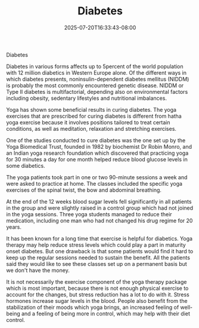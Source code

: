 ﻿---
title: "Diabetes"
date: 2025-07-20T16:33:43-08:00
description: "yoga Tips for Web Success"
featured_image: "/images/yoga.jpg"
tags: ["yoga"]
---

Diabetes

Diabetes in various forms affects up to 5percent of the world population with 12 million diabetics in Western Europe alone. Of the different ways in which diabetes presents, noninsulin-dependent diabetes mellitus (NIDDM) is probably the most commonly encountered genetic disease. NIDDM or Type II diabetes is multifactorial, depending also on environmental factors including obesity, sedentary lifestyles and nutritional imbalances. 

Yoga has shown some beneficial results in curing diabetes. The yoga exercises that are prescribed for curing diabetes is different from hatha yoga exercise because it involves positions tailored to treat certain conditions, as well as meditation, relaxation and stretching exercises. 

One of the studies conducted to cure diabetes was the one set up by the Yoga Biomedical Trust, founded in 1982 by biochemist Dr Robin Monro, and an Indian yoga research foundation which discovered that practicing yoga for 30 minutes a day for one month helped reduce blood glucose levels in some diabetics.

The yoga patients took part in one or two 90-minute sessions a week and were asked to practice at home. The classes included the specific yoga exercises of the spinal twist, the bow and abdominal breathing. 

At the end of the 12 weeks blood sugar levels fell significantly in all patients in the group and were slightly raised in a control group which had not joined in the yoga sessions. Three yoga students managed to reduce their medication, including one man who had not changed his drug regime for 20 years. 

It has been known for a long time that exercise is helpful for diabetics. Yoga therapy may help reduce stress levels which could play a part in maturity onset diabetes. But one drawback is that some patients would find it hard to keep up the regular sessions needed to sustain the benefit. All the patients said they would like to see these classes set up on a permanent basis but we don't have the money. 

It is not necessarily the exercise component of the yoga therapy package which is most important, because there is not enough physical exercise to account for the changes, but stress reduction has a lot to do with it. Stress hormones increase sugar levels in the blood. People also benefit from the stabilization of their moods which yoga brings, an increased feeling of well-being and a feeling of being more in control, which may help with their diet control.

